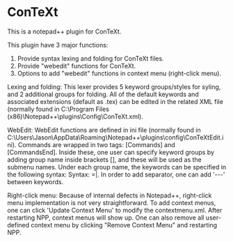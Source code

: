 # ConTeXt

This is a notepad++ plugin for ConTeXt.

This plugin have 3 major functions:
1. Provide syntax lexing and folding for ConTeXt files.
2. Provide "webedit" functions for ConTeXt.
3. Options to add "webedit" functions in context menu (right-click menu).

Lexing and folding:
This lexer provides 5 keyword groups/styles for syling, and 2 additional groups for folding. All of the default keywords and associated extensions (default as .tex) can be edited in the related XML file (normally found in C:\Program Files (x86)\Notepad++\plugins\Config\ConTeXt.xml).

WebEdit:
WebEdit functions are defined in ini file (normally found in C:\Users\Jason\AppData\Roaming\Notepad++\plugins\config\ConTeXtEdit.ini). 
Commands are wrapped in two tags: [Commands] and [CommandsEnd]. Inside these, one user can specify keyword groups by adding group name inside brackets [], and these will be used as the submenu names. Under each group name, the keywords can be specified in the following syntax: Syntax: <Item name>=<Left text>|<Right text>. In order to add separator, one can add '---' between keywords. 

Right-click menu:
Because of internal defects in Notepad++, right-click menu implementation is not very straightforward. To add context menus, one can click 'Update Context Menu' to modify the contextmenu.xml. After restarting NPP, context menus will show up. One can also remove all user-defined context menu by clicking "Remove Context Menu" and restarting NPP.
